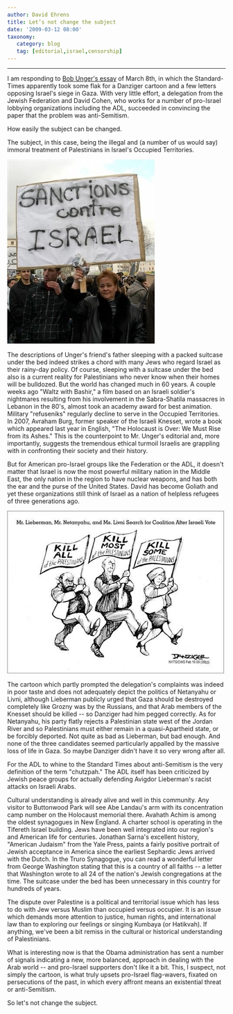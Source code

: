 ```yaml
---
author: David Ehrens
title: Let’s not change the subject
date: '2009-03-12 08:00'
taxonomy:
   category: blog
   tag: [editorial,israel,censorship]
---
```

---

I am responding to [Bob Unger's essay](http://www.southcoasttoday.com/apps/pbcs.dll/article?AID=/20090308/OPINION/903080320 "Bob Unger'&#39;'s essay") of March 8th, in which the Standard-Times apparently took some flak for a Danziger cartoon and a few letters opposing Israel's siege in Gaza. With very little effort, a delegation from the Jewish Federation and David Cohen, who works for a number of pro-Israel lobbying organizations including the ADL, succeeded in convincing the paper that the problem was anti-Semitism. 

How easily the subject can be changed. 

The subject, in this case, being the illegal and (a number of us would say) immoral treatment of Palestinians in Israel's Occupied Territories. 

[![340x](340x.jpg "340x")](340x.jpg)

The descriptions of Unger's friend's father sleeping with a packed suitcase under the bed indeed strikes a chord with many Jews who regard Israel as their rainy-day policy. Of course, sleeping with a suitcase under the bed also is a current reality for Palestinians who never know when their homes will be bulldozed. But the world has changed much in 60 years. A couple weeks ago "Waltz with Bashir," a film based on an Israeli soldier's nightmares resulting from his involvement in the Sabra-Shatila massacres in Lebanon in the 80's, almost took an academy award for best animation. Military "refuseniks" regularly decline to serve in the Occupied Territories. In 2007, Avraham Burg, former speaker of the Israeli Knesset, wrote a book which appeared last year in English, "The Holocaust is Over: We Must Rise from its Ashes." This is the counterpoint to Mr. Unger's editorial and, more importantly, suggests the tremendous ethical turmoil Israelis are grappling with in confronting their society and their history. 

But for American pro-Israel groups like the Federation or the ADL, it doesn't matter that Israel is now the most powerful military nation in the Middle East, the only nation in the region to have nuclear weapons, and has both the ear and the purse of the United States. David has become Goliath and yet these organizations still think of Israel as a nation of helpless refugees of three generations ago. 

[![jeff-danziger_cartoon](jeffdanziger-cartoon.jpg "jeff-danziger_cartoon")](jeffdanziger-cartoon.jpg)

The cartoon which partly prompted the delegation's complaints was indeed in poor taste and does not adequately depict the politics of Netanyahu or Livni, although Lieberman publicly urged that Gaza should be destroyed completely like Grozny was by the Russians, and that Arab members of the Knesset should be killed -- so Danziger had him pegged correctly. As for Netanyahu, his party flatly rejects a Palestinian state west of the Jordan River and so Palestinians must either remain in a quasi-Apartheid state, or be forcibly deported. Not quite as bad as Lieberman, but bad enough. And none of the three candidates seemed particularly appalled by the massive loss of life in Gaza. So maybe Danziger didn't have it so very wrong after all. 

For the ADL to whine to the Standard Times about anti-Semitism is the very definition of the term "chutzpah." The ADL itself has been criticized by Jewish peace groups for actually defending Avigdor Lieberman's racist attacks on Israeli Arabs. 

Cultural understanding is already alive and well in this community. Any visitor to Buttonwood Park will see Abe Landau's arm with its concentration camp number on the Holocaust memorial there. Avahath Achim is among the oldest synagogues in New England. A charter school is operating in the Tifereth Israel building. Jews have been well integrated into our region's and American life for centuries. Jonathan Sarna's excellent history, "American Judaism" from the Yale Press, paints a fairly positive portrait of Jewish acceptance in America since the earliest Sephardic Jews arrived with the Dutch. In the Truro Synagogue, you can read a wonderful letter from George Washington stating that this is a country of all faiths -- a letter that Washington wrote to all 24 of the nation's Jewish congregations at the time. The suitcase under the bed has been unnecessary in this country for hundreds of years. 

The dispute over Palestine is a political and territorial issue which has less to do with Jew versus Muslim than occupied versus occupier. It is an issue which demands more attention to justice, human rights, and international law than to exploring our feelings or singing Kumbaya (or Hatikvah). If anything, we've been a bit remiss in the cultural or historical understanding of Palestinians. 

What is interesting now is that the Obama administration has sent a number of signals indicating a new, more balanced, approach in dealing with the Arab world -- and pro-Israel supporters don't like it a bit. This, I suspect, not simply the cartoon, is what truly upsets pro-Israel flag-wavers, fixated on persecutions of the past, in which every affront means an existential threat or anti-Semitism. 

So let's not change the subject.
